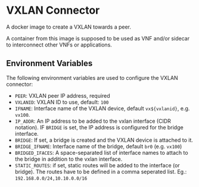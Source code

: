 # VXLAN Connector

A docker image to create a VXLAN towards a peer.

A container from this image is supposed to be used as VNF and/or sidecar to
interconnect other VNFs or applications.


## Environment Variables

The following environment variables are used to configure the VXLAN connector:

- `PEER`: VXLAN peer IP address, required
- `VXLANID`: VXLAN ID to use, default: `100`
- `IFNAME`: Interface name of the VXLAN device, default `vx${vxlanid}`, e.g. `vx100`.
- `IP_ADDR`: An IP address to be added to the vxlan interface (CIDR notation).
  IF `BRIDGE` is set, the IP address is configured for the bridge interface.
- `BRIDGE`: If set, a bridge is created and the VXLAN device is attached to it.
- `BRIDGE_IFNAME`: Interface name of the bridge, default `br0`
  (e.g. `vx100`)
- `BRIDGED_IFACES`: A space-separated list of interface names to attach to the
  bridge in addition to the vxlan interface.
- `STATIC_ROUTES`: if set, static routes will be added to the interface (or bridge).
  The routes have to be defined in a comma seperated list.
  Eg.: `192.168.0.0/24,10.10.0.0/16`
